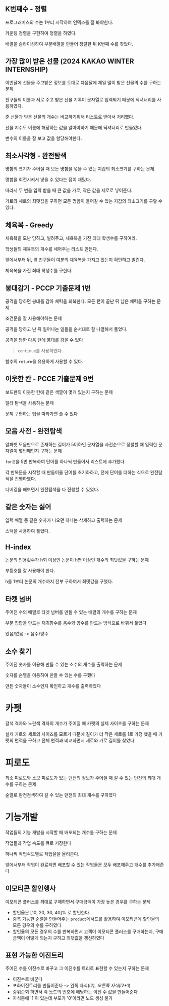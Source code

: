 ## K번째수 - 정렬

프로그래머스의 수는 1부터 시작하여 인덱스를 잘 봐야한다.

카운팅 정렬을 구현하여 정렬을 하였다.

배열을 슬라이싱하여 부분배열을 만들어 정렬한 뒤 K번째 수를 찾았다.

## 가장 많이 받은 선물 (2024 KAKAO WINTER INTERNSHIP)

이번달에 선물을 주고받은 정보를 토대로 다음달에 제일 많이 받은 선물의 수를 구하는 문제

친구들의 이름과 서로 주고 받은 선물 기록이 문자열로 입력되기 때문에 딕셔너리를 사용하였다.

준 선물과 받은 선물의 개수는 비교하기위해 리스트로 받아서 처리했다.

선물 지수도 이름에 해당하는 값을 알아야하기 때문에 딕셔너리로 만들었다.

변수의 이름을 잘 보고 값을 할당해야한다.

## 최소사각형 - 완전탐색

명함의 크기가 주어질 때 모든 명함을 넣을 수 있는 지갑의 최소크기를 구하는 문제

명함을 회전시켜서 넣을 수 있다는 점이 재밌다.

따라서 두 변을 입력 받을 때 큰 값을 가로, 작은 값을 세로로 넣어준다.

가로와 세로의 최댓값을 구하면 모든 명함이 들어갈 수 있는 지갑의 최소크기를 구할 수 있다.

## 체육복 - Greedy

체육복을 도난 당하고, 빌려주고, 체육복을 가진 최대 학생수를 구하여라.

학생들의 체육복의 개수를 세어주는 리스트 만든다.

앞에서부터 뒤, 앞 친구들이 여분의 체육복을 가지고 있는지 확인하고 빌린다.

체육복을 가진 최대 학생수를 구한다.

## 붕대감기 - PCCP 기출문제 1번

공격을 당하면 붕대를 감아 체력을 회복한다. 모든 턴이 끝난 뒤 남은 체력을 구하는 문제

조건문을 잘 사용해야하는 문제

공격을 당하고 난 뒤 일어나는 일들을 순서대로 잘 나열해서 풀었다.

공격을 당한 다음 턴에 붕대를 감을 수 있다

> `continue`를 사용하였다.

함수의 `return`을 유용하게 사용할 수 있다.

## 이웃한 칸 - PCCE 기출문제 9번

보드판의 이웃한 칸에 같은 색깔이 몇개 있는지 구하는 문제

델타 탐색을 사용하는 문제

문제 구현하는 법을 따라가면 풀 수 있다

## 모음 사전 - 완전탐색

알파벳 모음만으로 존재하는 길이가 5이하인 문자열을 사전순으로 정렬할 때 입력한 문자열이 몇번째인지 구하는 문제

`for문`을 5번 반복하여 단어를 하나씩 만들어서 리스트에 추가했다

각 반복문을 시작할 때 만들어줄 단어를 초기화하고, 전에 단어를 더하는 식으로 완전탐색을 진행하였다.

디버깅을 해보면서 완전탐색을 다 진행할 수 있었다.

## 같은 숫자는 싫어

입력 배열 중 같은 숫자가 나오면 하나는 삭제하고 출력하는 문제

스택을 사용하여 풀었다.

## H-index

논문의 인용횟수가 h회 이상인 논문이 h편 이상인 개수의 최닷값을 구하는 문제

부등호를 잘 사용해야 한다.

h를 1부터 논문의 개수까지 전부 구하여서 최댓값을 구했다.


## 타켓 넘버
주어진 수의 배열로 타겟 넘버를 만들 수 있는 배열의 개수를 구하는 문제

부분 집합을 만드는 재귀함수를 음수와 양수를 만드는 방식으로 바꿔서 풀었다

있음/없음 -> 음수/양수


## 소수 찾기
주어진 숫자를 이용해 만들 수 있는 소수의 개수를 출력하는 문제

숫자를 순열을 이용하여 만들 수 있는 수를 구했다

만든 숫자들이 소수인지 확인하고 개수를 출력하였다


# 카펫 
갈색 격자와 노란색 격자의 개수가 주어질 때 카펫의 실제 사이즈를 구하는 문제

실제 가로와 세로의 사이즈를 모르기 때문에 길이가 더 작은 세로를 1로 가정 했을 때 카펫의 면적을 구하고 전체 면적과 비교하면서 세로와 가로 길이를 찾았다


# 피로도
최소 피로도와 소모 피로도가 있는 던전의 정보가 주어질 때 갈 수 있는 던전의 최대 개수를 구하는 문제

순열로 완전검색하여 갈 수 있는 던전의 최대 개수를 구하였다


# 기능개발
작업들의 기능 개발을 시작할 때 배포되는 개수를 구하는 문제

작업들과 작업 속도를 큐로 저장한다 

하나씩 작업속도별로 작업율을 올려준다. 

앞에서부터 작업이 완료되면 배포할 수 있는 작업들은 모두 배포해주고 개수를 추가해준다


## 이모티콘 할인행사
이모티콘 플러스를 최대로 구매하면서 구매금액이 가장 높은 경우를 구하는 문제

- 할인율은 [10, 20, 30, 40]% 로 할인한다.
- 중복 가능한 순열을 만들어주는 `product`메서드를 활용하여 이모티콘에 할인율의 모든 경우의 수를 구하였다
- 할인율의 모든 경우의 수를 반복하면서 고객이 이모티콘 플러스를 구매하는지, 구매 금액이 어떻게 되는지 구하고 최댓값을 갱신하였다


## 표현 가능한 이진트리
주어진 수를 이진수로 바꾸고 그 이진수를 트리로 표현할 수 있는지 구하는 문제

- 이진수로 바꾼다
- 포화이진트리를 만들어준다 -> 왼쪽 자식(i*2), 오른쪽 자식(i*2+1)
- 중위순회 하면서 각 노드의 번호에 해당하는 이진 수 값을 만들어준다
- 자식중에 '1'이 있는데 부모가 '0'이라면 노드 생성 불가

